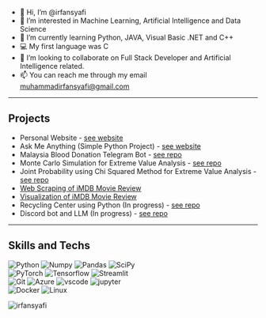 - 👋 Hi, I’m @irfansyafi
- 👀 I’m interested in Machine Learning, Artificial Intelligence and Data Science
- 🌱 I’m currently learning Python, JAVA, Visual Basic .NET and C++
- 💻 My first language was C
- 💞️ I’m looking to collaborate on Full Stack Developer and Artificial Intelligence related.
- 📫 You can reach me through my email muhammadirfansyafi@gmail.com

---

## Projects

- Personal Website - [see website](https://www.irfansyafi.com/) <!-- This need to check the link of profile -->
- Ask Me Anything (Simple Python Project) - [see website](https://ask-irfan.site)
- Malaysia Blood Donation Telegram Bot - [see repo](https://github.com/irfansyafi/malaysia_blood_donation)
- Monte Carlo Simulation for Extreme Value Analysis - [see repo](https://github.com/irfansyafi/eva_mc_simulation)
- Joint Probability using Chi Squared Method for Extreme Value Analysis - [see repo](https://github.com/irfansyafi/eva_jointprob)
- [Web Scraping of iMDB Movie Review](https://github.com/irfansyafi/imdbmoviescraping)
- [Visualization of iMDB Movie Review](https://github.com/irfansyafi/imdbmoviesvisualization)
- Recycling Center using Python (In progress) - [see repo](https://github.com/irfansyafi/recycle-je)
- Discord bot and LLM (In progress) - [see repo](https://github.com/irfansyafi/discord-bot)

---

## Skills and Techs

![Python](https://img.shields.io/badge/Python-FFD43B?style=for-the-badge&logo=python&logoColor=blue)
![Numpy](https://img.shields.io/badge/Numpy-777BB4?style=for-the-badge&logo=numpy&logoColor=white)
![Pandas](https://img.shields.io/badge/Pandas-2C2D72?style=for-the-badge&logo=pandas&logoColor=white)
![SciPy](https://img.shields.io/badge/SciPy-%230C55A5.svg?style=for-the-badge&logo=scipy&logoColor=%white)<br>
![PyTorch](https://img.shields.io/badge/PyTorch-%23EE4C2C.svg?style=for-the-badge&logo=PyTorch&logoColor=white)
![Tensorflow](https://img.shields.io/badge/TensorFlow-FF6F00?style=for-the-badge&logo=tensorflow&logoColor=white)
![Streamlit](https://img.shields.io/badge/Streamlit-FF4B4B?style=for-the-badge&logo=Streamlit&logoColor=white)<br>
![Git](https://img.shields.io/badge/git-%23F05033.svg?style=for-the-badge&logo=git&logoColor=white)
![Azure](https://img.shields.io/badge/azure-%230072C6.svg?style=for-the-badge&logo=microsoftazure&logoColor=white)
![vscode](https://img.shields.io/badge/Visual%20Studio%20Code-007ACC.svg?style=for-the-badge&logo=Visual-Studio-Code&logoColor=white)
![jupyter](https://img.shields.io/badge/Jupyter-F37626.svg?style=for-the-badge&logo=Jupyter&logoColor=white)<br>
![Docker](https://img.shields.io/badge/docker-%230db7ed.svg?style=for-the-badge&logo=docker&logoColor=white)
![Linux](https://img.shields.io/badge/Linux-FCC624?style=for-the-badge&logo=linux&logoColor=black)

<p align="left"> <img src="https://komarev.com/ghpvc/?username=irfansyafi&label=Profile%20Views&color=00A19B&style=flat" alt="irfansyafi" /> </p>

<!---
irfansyafi/irfansyafi is a ✨ special ✨ repository because its `README.md` (this file) appears on your GitHub profile.
You can click the Preview link to take a look at your changes.
--->
